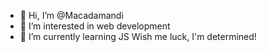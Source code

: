 - 👋 Hi, I’m @Macadamandi
- 👀 I’m interested in web development
- 🌱 I’m currently learning JS
Wish me luck, I'm determined!

<!---
Macadamandi/Macadamandi is a ✨ special ✨ repository because its `README.md` (this file) appears on your GitHub profile.
You can click the Preview link to take a look at your changes.
--->
